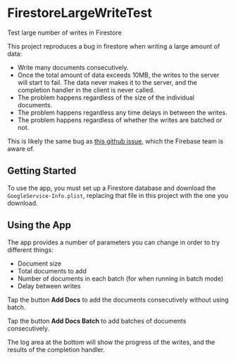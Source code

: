 # FirestoreLargeWriteTest
Test large number of writes in Firestore

This project reproduces a bug in firestore when writing a large amount of data:
- Write many documents consecutively.
- Once the total amount of data exceeds 10MB, the writes to the server will start to fail. The data never makes it to the server, and the completion handler in the client is never called.
- The problem happens regardless of the size of the individual documents.
- The problem happens regardless any time delays in between the writes.
- The problem happens regardless of whether the writes are batched or not.

This is likely the same bug as [this github issue](https://github.com/firebase/firebase-ios-sdk/issues/933#issuecomment-376205394), which the Firebase team is aware of.

## Getting Started
To use the app, you must set up a Firestore database and download the `GoogleService-Info.plist`, replacing that file in this project with the one you download.

## Using the App
The app provides a number of parameters you can change in order to try different things:
- Document size
- Total documents to add
- Number of documents in each batch (for when running in batch mode)
- Delay between writes

Tap the button **Add Docs** to add the documents consecutively without using batch.

Tap the button **Add Docs Batch** to add batches of documents consecutively.

The log area at the bottom will show the progress of the writes, and the results of the completion handler.
